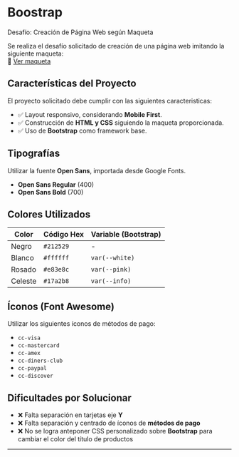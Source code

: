 # Boostrap
Desafío: Creación de Página Web según Maqueta

Se realiza el desafío solicitado de creación de una página web imitando la siguiente maqueta:  
🔗 [Ver maqueta](https://xd.adobe.com/spec/dcf92897-39ba-4e9a-4d25-af16b55e2c78-aac8/)

## Características del Proyecto

El proyecto solicitado debe cumplir con las siguientes caracteristicas:

- ✅ Layout responsivo, considerando **Mobile First**.
- ✅ Construcción de **HTML y CSS** siguiendo la maqueta proporcionada.
- ✅ Uso de **Bootstrap** como framework base.

## Tipografías

Utilizar la fuente **Open Sans**, importada desde Google Fonts.

- **Open Sans Regular** (400)
- **Open Sans Bold** (700)

## Colores Utilizados

| Color       | Código Hex      | Variable (Bootstrap) |
|-------------|-----------------|------------------------|
| Negro       | `#212529`       | -                      |
| Blanco      | `#ffffff`       | `var(--white)`         |
| Rosado      | `#e83e8c`       | `var(--pink)`          |
| Celeste     | `#17a2b8`       | `var(--info)`          |

## Íconos (Font Awesome)

Utilizar los siguientes íconos de métodos de pago:

- `cc-visa`
- `cc-mastercard`
- `cc-amex`
- `cc-diners-club`
- `cc-paypal`
- `cc-discover`

## Dificultades por Solucionar

- ❌ Falta separación en tarjetas eje **Y**
- ❌ Falta separación y centrado de íconos de **métodos de pago**
- ❌ No se logra anteponer CSS personalizado sobre **Bootstrap** para cambiar el color del título de productos

---
